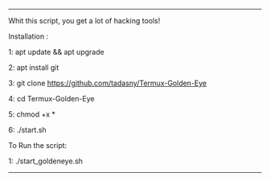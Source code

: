 ___________________________________________________________________
Whit this script, you get a lot of hacking tools!

Installation :

1: apt update && apt upgrade

2: apt install git 

3: git clone https://github.com/tadasny/Termux-Golden-Eye

4: cd Termux-Golden-Eye

5: chmod +x *

6: ./start.sh

To Run the script:

1: ./start_goldeneye.sh
___________________________________________________________________
